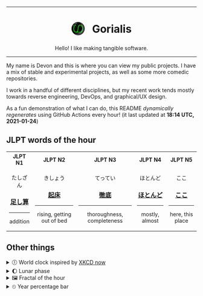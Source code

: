 ***

<h1 align="center">
<sub>
    <img src="readme/resources/avatar.png" height="36">
</sub>
&nbsp;
Gorialis
</h1>
<p align="center">
Hello! I like making tangible software.
</p>

***

My name is Devon and this is where you can view my public projects. I have a mix of stable and experimental projects, as well as some more comedic repositories.

I work in a handful of different disciplines, but my recent work tends mostly towards reverse engineering, DevOps, and graphical/UX design.

As a fun demonstration of what I can do, this README *dynamically regenerates* using GitHub Actions every hour! (it last updated at **18:14 UTC, 2021-01-24**)

<h2>JLPT words of the hour</h2>
<table>
    <tr>
        <th>JLPT N1</th>
        <th>JLPT N2</th>
        <th>JLPT N3</th>
        <th>JLPT N4</th>
        <th>JLPT N5</th>
    </tr>
    <tr>
        <td>
            <p align="center">たしざん</p>
            <h3 align="center"><b><a href="https://jisho.org/search/%E8%B6%B3%E3%81%97%E7%AE%97">足し算</a></b></h3>
            <hr>
            <p align="center">addition</p>
        </td>
        <td>
            <p align="center">きしょう</p>
            <h3 align="center"><b><a href="https://jisho.org/search/%E8%B5%B7%E5%BA%8A">起床</a></b></h3>
            <hr>
            <p align="center">rising,<wbr> getting out of bed</p>
        </td>
        <td>
            <p align="center">てってい</p>
            <h3 align="center"><b><a href="https://jisho.org/search/%E5%BE%B9%E5%BA%95">徹底</a></b></h3>
            <hr>
            <p align="center">thoroughness,<wbr> completeness</p>
        </td>
        <td>
            <p align="center">ほとんど</p>
            <h3 align="center"><b><a href="https://jisho.org/search/%E3%81%BB%E3%81%A8%E3%82%93%E3%81%A9">ほとんど</a></b></h3>
            <hr>
            <p align="center">mostly,<wbr> almost</p>
        </td>
        <td>
            <p align="center">ここ</p>
            <h3 align="center"><b><a href="https://jisho.org/search/%E3%81%93%E3%81%93">ここ</a></b></h3>
            <hr>
            <p align="center">here,<wbr> this place</p>
        </td>
    </tr>
</table>

<h2>Other things</h2>
<details>
<summary>🕕  World clock inspired by <a href="https://xkcd.com/now">XKCD now</a></summary>

> <img src="generated/now.png" width="512">

</details>
<details>
<summary>🌔 Lunar phase</summary>

The moon is approximately 41.16% through its phase (Waxing Gibbous).

</details>
<details>
<summary>&#x1f5bc; Fractal of the hour</summary>

> <img src="generated/fractal.png" width="512">

</details>
<details>
<summary>&#x23f2; Year percentage bar</summary>
<pre><code>2021 [█▁▁▁▁▁▁▁▁▁▁▁▁▁▁▁▁▁▁▁] 6.51%</code></pre>
</details>
